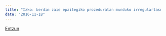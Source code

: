 ```yaml
---
title: "Izko: berdin zaie epaitegiko prozeduratan munduko irregulartasun guztiak egitea"
date: "2016-11-18"
---
```

[Entzun](https://guaixe.eus/altsasu/1479404162085-izko-berdin-zaie-epaitegiko-prozeduratan-munduko-irregulartasun-guztiak-egiten)

